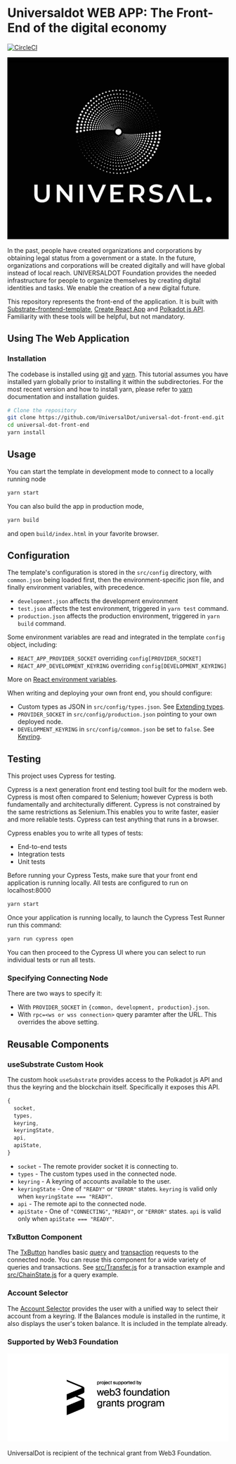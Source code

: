 # Universaldot WEB APP: The Front-End of the digital economy

[![CircleCI](https://circleci.com/gh/UniversalDot/universal-dot-front-end/tree/universal-master.svg?style=shield)](https://circleci.com/gh/UniversalDot/universal-dot-front-end/tree/universal-master)

![Logo](https://github.com/UniversalDot/documents/blob/master/logo/rsz_jpg-02.jpg)

In the past, people have created organizations and corporations by obtaining legal status from a government or a state. In the future, organizations and corporations will be created digitally and will have global instead of local reach. UNIVERSALDOT Foundation provides the needed infrastructure for people to organize themselves by creating digital identities and tasks. We enable the creation of a new digital future.

This repository represents the front-end of the application. It is built with [Substrate-frontend-template](https://github.com/substrate-developer-hub/substrate-front-end-template), [Create React App](https://github.com/facebook/create-react-app)
and [Polkadot js API](https://polkadot.js.org/api/). Familiarity with these tools
will be helpful, but not mandatory.

## Using The Web Application

### Installation

The codebase is installed using [git](https://git-scm.com/) and [yarn](https://yarnpkg.com/). This tutorial assumes you have installed yarn globally prior to installing it within the subdirectories. For the most recent version and how to install yarn, please refer to [yarn](https://yarnpkg.com/) documentation and installation guides. 

```bash
# Clone the repository
git clone https://github.com/UniversalDot/universal-dot-front-end.git
cd universal-dot-front-end
yarn install
```

## Usage

You can start the template in development mode to connect to a locally running node

```bash
yarn start
```

You can also build the app in production mode,

```bash
yarn build
```
and open `build/index.html` in your favorite browser.

## Configuration

The template's configuration is stored in the `src/config` directory, with
`common.json` being loaded first, then the environment-specific json file,
and finally environment variables, with precedence.

* `development.json` affects the development environment
* `test.json` affects the test environment, triggered in `yarn test` command.
* `production.json` affects the production environment, triggered in
`yarn build` command.

Some environment variables are read and integrated in the template `config` object,
including:

* `REACT_APP_PROVIDER_SOCKET` overriding `config[PROVIDER_SOCKET]`
* `REACT_APP_DEVELOPMENT_KEYRING` overriding `config[DEVELOPMENT_KEYRING]`

More on [React environment variables](https://create-react-app.dev/docs/adding-custom-environment-variables).

When writing and deploying your own front end, you should configure:

* Custom types as JSON in `src/config/types.json`. See
  [Extending types](https://polkadot.js.org/api/start/types.extend.html).
* `PROVIDER_SOCKET` in `src/config/production.json` pointing to your own
  deployed node.
* `DEVELOPMENT_KEYRING` in `src/config/common.json` be set to `false`.
  See [Keyring](https://polkadot.js.org/api/start/keyring.html).


## Testing

This project uses Cypress for testing. 

Cypress is a next generation front end testing tool built for the modern web. Cypress is most often compared to Selenium; however Cypress is both fundamentally and architecturally different. Cypress is not constrained by the same restrictions as Selenium.This enables you to write faster, easier and more reliable tests. Cypress can test anything that runs in a browser.

Cypress enables you to write all types of tests:

* End-to-end tests
* Integration tests
* Unit tests

Before running your Cypress Tests, make sure that your front end application is running locally. All tests are configured to run on localhost:8000

```bash
yarn start
```

Once your application is running locally, to launch the Cypress Test Runner run this command:

```bash
yarn run cypress open
```
You can then proceed to the Cypress UI where you can select to run individual tests or run all tests.


### Specifying Connecting Node

There are two ways to specify it:

* With `PROVIDER_SOCKET` in `{common, development, production}.json`.
* With `rpc=<ws or wss connection>` query paramter after the URL. This overrides the above setting.

## Reusable Components

### useSubstrate Custom Hook

The custom hook `useSubstrate` provides access to the Polkadot js API and thus the
keyring and the blockchain itself. Specifically it exposes this API.

```js
{
  socket,
  types,
  keyring,
  keyringState,
  api,
  apiState,
}
```

- `socket` - The remote provider socket it is connecting to.
- `types` - The custom types used in the connected node.
- `keyring` - A keyring of accounts available to the user.
- `keyringState` - One of `"READY"` or `"ERROR"` states. `keyring` is valid
only when `keyringState === "READY"`.
- `api` - The remote api to the connected node.
- `apiState` - One of `"CONNECTING"`, `"READY"`, or `"ERROR"` states. `api` is valid
only when `apiState === "READY"`.


### TxButton Component

The [TxButton](./src/substrate-lib/components/TxButton.js) handles basic
[query](https://polkadot.js.org/api/start/api.query.html) and
[transaction](https://polkadot.js.org/api/start/api.tx.html) requests to the
connected node. You can reuse this component for a wide variety of queries and
transactions. See [src/Transfer.js](./src/Transfer.js) for a transaction example
and [src/ChainState.js](./src/ChainState.js) for a query example.

### Account Selector

The [Account Selector](./src/AccountSelector.js) provides the user with a unified way to
select their account from a keyring. If the Balances module is installed in the runtime,
it also displays the user's token balance. It is included in the template already.


### Supported by Web3 Foundation 
![Logo](https://github.com/UniversalDot/documents/blob/9d0a4c0c984bee503e13278f72049da7eae16c14/logo/web3grant/web3%20foundation_grants_badge_black.jpg)

UniversalDot is recipient of the technical grant from Web3 Foundation. 
